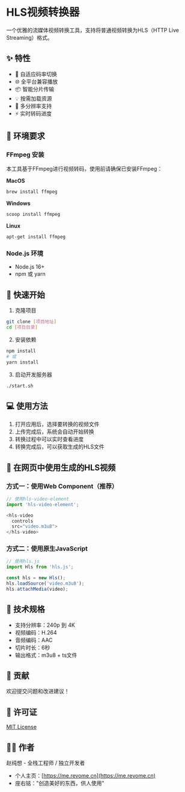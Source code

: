 # HLS视频转换器

一个优雅的流媒体视频转换工具，支持将普通视频转换为HLS（HTTP Live Streaming）格式。

## ✨ 特性

- 🚀 自适应码率切换
- 🌐 全平台兼容播放
- 📦 智能分片传输
- 💡 按需加载资源
- 🎯 多分辨率支持
- ⚡️ 实时转码进度

## 🔧 环境要求

### FFmpeg 安装

本工具基于FFmpeg进行视频转码，使用前请确保已安装FFmpeg：

**MacOS**
```bash
brew install ffmpeg
```

**Windows**
```bash
scoop install ffmpeg
```

**Linux**
```bash
apt-get install ffmpeg
```

### Node.js 环境

- Node.js 16+
- npm 或 yarn

## 🚀 快速开始

1. 克隆项目
```bash
git clone [项目地址]
cd [项目目录]
```

2. 安装依赖
```bash
npm install
# 或
yarn install
```

3. 启动开发服务器
```bash
./start.sh 
```

## 💻 使用方法

1. 打开应用后，选择要转换的视频文件
2. 上传完成后，系统会自动开始转换
3. 转换过程中可以实时查看进度
4. 转换完成后，可以获取生成的HLS文件

## 🔌 在网页中使用生成的HLS视频

### 方式一：使用Web Component（推荐）

```javascript
// 使用hls-video-element
import 'hls-video-element';

<hls-video 
  controls 
  src="video.m3u8">
</hls-video>
```

### 方式二：使用原生JavaScript

```javascript
// 使用hls.js
import Hls from 'hls.js';

const hls = new Hls();
hls.loadSource('video.m3u8');
hls.attachMedia(video);
```

## 📝 技术规格

- 支持分辨率：240p 到 4K
- 视频编码：H.264
- 音频编码：AAC
- 切片时长：6秒
- 输出格式：m3u8 + ts文件

## 🤝 贡献

欢迎提交问题和改进建议！

## 📄 许可证

[MIT License](LICENSE)

## 👨‍💻 作者

赵纯想 - 全栈工程师 / 独立开发者

- 个人主页：[https://me.revome.cn](https://me.revome.cn)
- 座右铭："创造美好的东西，供人使用" 